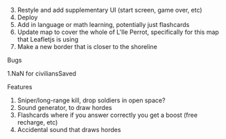 3. Restyle and add supplementary UI (start screen, game over, etc)
4. Deploy
5. Add in language or math learning, potentially just flashcards
6. Update map to cover the whole of L'Ile Perrot, specifically for this map that Leafletjs is using
7. Make a new border that is closer to the shoreline

Bugs

1.NaN for civiliansSaved

Features

1. Sniper/long-range kill, drop soldiers in open space?
2. Sound generator, to draw hordes
3. Flashcards where if you answer correctly you get a boost (free recharge, etc)
4. Accidental sound that draws hordes

